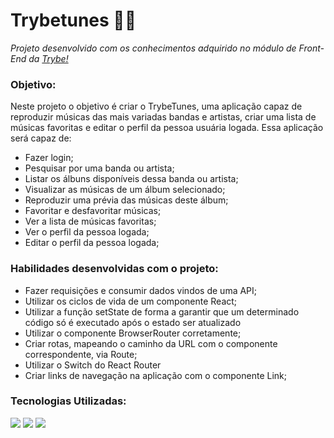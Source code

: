 <h1>Trybetunes 🎵🎶</h1>
<p><em>Projeto desenvolvido com os conhecimentos adquirido no módulo de Front-End da <a href="https://www.betrybe.com/" alt="Site da Trybe">Trybe!</a></em></p>

<h3>Objetivo:</h3>
<p>Neste projeto o objetivo é criar o TrybeTunes, uma aplicação capaz de reproduzir músicas das mais variadas bandas e artistas, criar uma lista de músicas favoritas e editar o perfil da pessoa usuária logada. Essa aplicação será capaz de:</p>
<ul>
  <li>Fazer login;</li>
  <li>Pesquisar por uma banda ou artista;</li>
  <li>Listar os álbuns disponíveis dessa banda ou artista;</li>
  <li>Visualizar as músicas de um álbum selecionado;</li>
  <li>Reproduzir uma prévia das músicas deste álbum;</li>
  <li>Favoritar e desfavoritar músicas;</li>
  <li>Ver a lista de músicas favoritas;</li>
  <li>Ver o perfil da pessoa logada;</li>
  <li>Editar o perfil da pessoa logada;</li>
</ul>

<h3>Habilidades desenvolvidas com o projeto:</h3>
<ul>
  <li>Fazer requisições e consumir dados vindos de uma API;</li>
  <li>Utilizar os ciclos de vida de um componente React;</li>
  <li>Utilizar a função setState de forma a garantir que um determinado código só é executado após o estado ser atualizado</li>
  <li>Utilizar o componente BrowserRouter corretamente;</li>
  <li>Criar rotas, mapeando o caminho da URL com o componente correspondente, via Route;</li>
  <li>Utilizar o Switch do React Router</li>
  <li>Criar links de navegação na aplicação com o componente Link;</li>
</ul>

<h3>Tecnologias Utilizadas:</h3>
<img src='https://img.shields.io/badge/JavaScript-F7DF1E?style=for-the-badge&logo=javascript&logoColor=black'></img>
<img src='https://img.shields.io/badge/React-20232A?style=for-the-badge&logo=react&logoColor=61DAFB'></img>
<img src='https://img.shields.io/badge/React_Router-CA4245?style=for-the-badge&logo=react-router&logoColor=white'></img>
